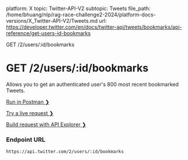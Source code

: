platform: X
topic: Twitter-API-V2
subtopic: Tweets
file_path: /home/bhuang/nlp/rag-race-challenge2-2024/platform-docs-versions/X_Twitter-API-V2/Tweets.md
url: https://developer.twitter.com/en/docs/twitter-api/tweets/bookmarks/api-reference/get-users-id-bookmarks

GET /2/users/:id/bookmarks

# GET /2/users/:id/bookmarks

Allows you to get an authenticated user's 800 most recent bookmarked Tweets.

[Run in Postman ❯](https://t.co/twitter-api-postman) 

[Try a live request ❯](https://oauth-playground.glitch.me/?id=getUsersIdBookmarks&params=%28%27id%21%27%27%29_) 

[Build request with API Explorer ❯](https://developer.twitter.com/apitools/api?endpoint=%2F2%2Fusers%2F%7Bid%7D%2Fbookmarks&method=get) 

### Endpoint URL

`https://api.twitter.com/2/users/:id/bookmarks`
